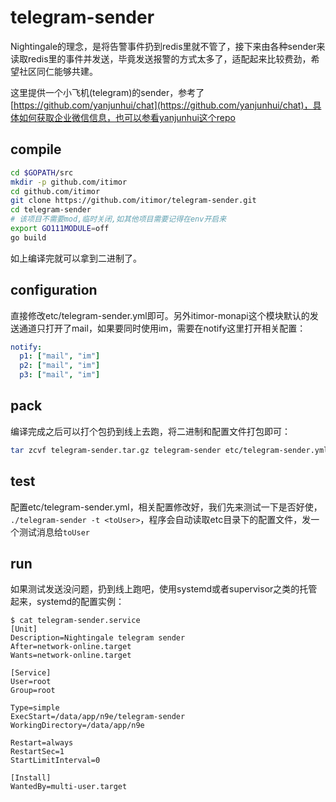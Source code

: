 # telegram-sender

Nightingale的理念，是将告警事件扔到redis里就不管了，接下来由各种sender来读取redis里的事件并发送，毕竟发送报警的方式太多了，适配起来比较费劲，希望社区同仁能够共建。

这里提供一个小飞机(telegram)的sender，参考了[https://github.com/yanjunhui/chat](https://github.com/yanjunhui/chat)，具体如何获取企业微信信息，也可以参看yanjunhui这个repo

## compile

```bash
cd $GOPATH/src
mkdir -p github.com/itimor
cd github.com/itimor
git clone https://github.com/itimor/telegram-sender.git
cd telegram-sender
# 该项目不需要mod,临时关闭,如其他项目需要记得在env开启来
export GO111MODULE=off
go build
```

如上编译完就可以拿到二进制了。

## configuration

直接修改etc/telegram-sender.yml即可。另外itimor-monapi这个模块默认的发送通道只打开了mail，如果要同时使用im，需要在notify这里打开相关配置：

```yaml
notify:
  p1: ["mail", "im"]
  p2: ["mail", "im"]
  p3: ["mail", "im"]
```

## pack

编译完成之后可以打个包扔到线上去跑，将二进制和配置文件打包即可：

```bash
tar zcvf telegram-sender.tar.gz telegram-sender etc/telegram-sender.yml etc/telegram.tpl
```

## test

配置etc/telegram-sender.yml，相关配置修改好，我们先来测试一下是否好使， `./telegram-sender -t <toUser>`，程序会自动读取etc目录下的配置文件，发一个测试消息给`toUser`

## run

如果测试发送没问题，扔到线上跑吧，使用systemd或者supervisor之类的托管起来，systemd的配置实例：


```
$ cat telegram-sender.service
[Unit]
Description=Nightingale telegram sender
After=network-online.target
Wants=network-online.target

[Service]
User=root
Group=root

Type=simple
ExecStart=/data/app/n9e/telegram-sender
WorkingDirectory=/data/app/n9e

Restart=always
RestartSec=1
StartLimitInterval=0

[Install]
WantedBy=multi-user.target
```
